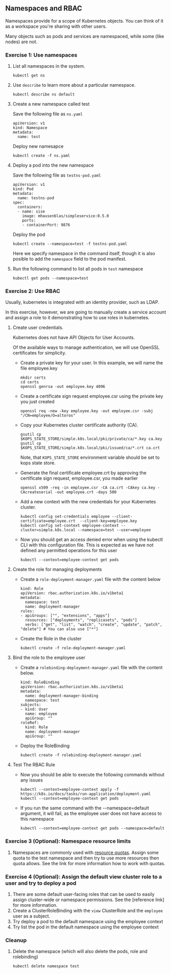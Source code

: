 ## Namespaces and RBAC

Namespaces provide for a scope of Kubernetes objects. You can think of it as a workspace you're sharing with other users. 

Many objects such as pods and services are namespaced, while some (like nodes) are not.

### Exercise 1: Use namespaces 

1. List all namespaces in the system.
    ```
    kubectl get ns
    ```

1. Use `describe` to learn more about a particular namespace.
    ```
    kubectl describe ns default
    ```

1. Create a new namespace called test 

    Save the following file as `ns.yaml`
    ```
    apiVersion: v1
    kind: Namespace
    metadata:
      name: test
    ```
    Deploy new namesapce
    ```
    kubectl create -f ns.yaml
    ```

1. Deploy a pod into the new namespace

    Save the following file as `testns-pod.yaml`
    ```
    apiVersion: v1
    kind: Pod
    metadata:
      name: testns-pod
    spec:
      containers:
      - name: sise
        image: mhausenblas/simpleservice:0.5.0
        ports:
        - containerPort: 9876
    ```
    Deploy the pod
    ```
    kubectl create --namespace=test -f testns-pod.yaml
    ```
    Here we specify namespace in the command itself, though it is also posible to add the `namespace` field to the pod manifest.

1. Run the following command to list all pods in `test` namespace
    ```
    kubectl get pods --namespace=test
    ```

### Exercise 2: Use RBAC 

Usually, kubernetes is integrated with an identity provider, such as LDAP. 

In this exercise, however, we are going to manually create a service account and assign a role to it demonstrating how to use roles in kubernetes. 

1. Create user credentials. 

    Kubernetes does not have API Objects for User Accounts. 
    
    Of the available ways to manage authentication, we will use OpenSSL certificates for simplicity.

    * Create a private key for your user. In this example, we will name the file employee.key
        ```
        mkdir certs 
        cd certs 
        openssl genrsa -out employee.key 4096
        ```
    * Create a certificate sign request employee.csr using the private key you just created
        ```
        openssl req -new -key employee.key -out employee.csr -subj "/CN=employee/O=altoros"
        ```
    * Copy your Kubernetes cluster certificate authority (CA).

        ```
        gsutil cp $KOPS_STATE_STORE/simple.k8s.local/pki/private/ca/*.key ca.key
        gsutil cp $KOPS_STATE_STORE/simple.k8s.local/pki/issued/ca/*.crt ca.crt
        ```
        Note, that `KOPS_STATE_STORE` environment variable should be set to kops state store. 

    * Generate the final certificate employee.crt by approving the certificate sign request, employee.csr, you made earlier
        ```
        openssl x509 -req -in employee.csr -CA ca.crt -CAkey ca.key -CAcreateserial -out employee.crt -days 500
        ```
    * Add a new context with the new credentials for your Kubernetes cluster.

        ```
        kubectl config set-credentials employee --client-certificate=employee.crt  --client-key=employee.key
        kubectl config set-context employee-context --cluster=simple.k8s.local --namespace=test --user=employee
        ```
    * Now you should get an access denied error when using the kubectl CLI with this configuration file. This is expected as we have not defined any permitted operations for this user

        ```
        kubectl --context=employee-context get pods
        ```

1. Create the role for managing deployments
    
    * Create a `role-deployment-manager.yaml` file with the content below
        ```
        kind: Role
        apiVersion: rbac.authorization.k8s.io/v1beta1
        metadata:
          namespace: test
          name: deployment-manager
        rules:
        - apiGroups: ["", "extensions", "apps"]
          resources: ["deployments", "replicasets", "pods"]
          verbs: ["get", "list", "watch", "create", "update", "patch", "delete"] # You can also use ["*"]
        ```

    * Create the Role in the cluster
        ```
        kubectl create -f role-deployment-manager.yaml
        ```

1. Bind the role to the employee user
    * Create a `rolebinding-deployment-manager.yaml` file with the content below.
        ```
        kind: RoleBinding
        apiVersion: rbac.authorization.k8s.io/v1beta1
        metadata:
          name: deployment-manager-binding
          namespace: test
        subjects:
        - kind: User
          name: employee
          apiGroup: ""
        roleRef:
          kind: Role
          name: deployment-manager
          apiGroup: ""
        ```

    * Deploy the RoleBinding

        ```
        kubectl create -f rolebinding-deployment-manager.yaml
        ```

1. Test The RBAC Rule

    * Now you should be able to execute the following commands without any issues
        ```
        kubectl --context=employee-context apply -f https://k8s.io/docs/tasks/run-application/deployment.yaml
        kubectl --context=employee-context get pods
        ```
    * If you run the same command with the --namespace=default argument, it will fail, as the employee user does not have access to this namespace
        ```
        kubectl --context=employee-context get pods --namespace=default
        ```

### Exercise 3 (Optional): Namespace resource limits 

1. Namespaces are commonly used with [resource quotas](https://kubernetes.io/docs/concepts/policy/resource-quotas/). Assign some quota to the test namespace and then try to use more resources then quota allows. See the link for more information how to work with quotas.

### Exercise 4 (Optional): Assign the default view cluster role to a user and try to deploy a pod 

1. There are some default user-facing roles that can be used to easily assign cluster-wide or namespace permissions. See the [reference link] for more information.
1. Create a ClusterRoleBinding with the `view` ClusterRole and the `employee` user as a subject.
1. Try deploy a pod to the default namespace using the employee context
1. Try list the pod in the default namespace using the employee context

### Cleanup
1. Delete the namespace (which will also delete the pods, role and rolebinding)
    ```
    kubectl delete namespace test
    ```
